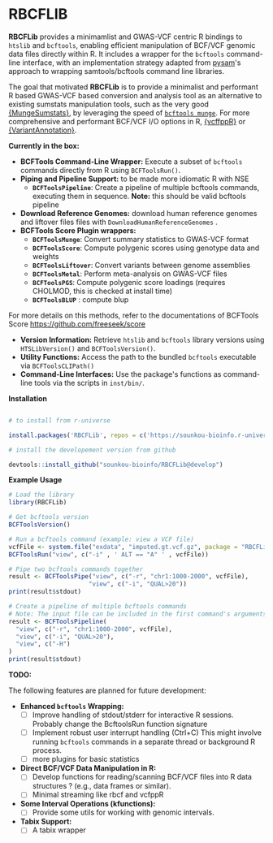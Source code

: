 # RBCFLIB

**RBCFLib** provides a minimamlist and GWAS-VCF centric R bindings to `htslib` and `bcftools`, enabling efficient manipulation of BCF/VCF genomic data files directly within R. It includes a wrapper for the `bcftools` command-line interface, with an implementation strategy adapted from  [pysam](https://github.com/pysam-developers/pysam)'s approach to wrapping samtools/bcftools command line libraries.

The goal that motivated **RBCFLib** is to provide a minimalist and performant R based GWAS-VCF based conversion and analysis tool as an alternative to existing sumstats manipulation tools, such as the very good [{MungeSumstats}](https://github.com/Al-Murphy/MungeSumstats), by leveraging the speed of [`bcftools munge`](https://github.com/freeseek/score). For more comprehensive and performant BCF/VCF I/O options in R, [{vcffppR}](https://github.com/Zilong-Li/vcfppR) or [{VariantAnnotation}](https://github.com/Bioconductor/VariantAnnotation).

**Currently in the box:**

*   **BCFTools Command-Line Wrapper:** Execute a subset of `bcftools` commands directly from R using `BCFToolsRun()`.
*   **Piping and Pipeline Support:** to be made more idiomatic R with NSE
    *   **`BCFToolsPipeline`**: Create a pipeline of multiple bcftools commands, executing them in sequence. **Note:** this should be valid bcftools pipeline
*   **Download Reference Genomes:** download human reference genomes and liftover files files with `DownloadHumanReferenceGenomes` .
*   **BCFTools Score Plugin wrappers:**
    *   **`BCFToolsMunge`**: Convert summary statistics to GWAS-VCF format
    *   **`BCFToolsScore`**: Compute polygenic scores using genotype data and weights 
    *   **`BCFToolsLiftover`**: Convert variants between genome assemblies
    *   **`BCFToolsMetal`**: Perform meta-analysis on GWAS-VCF files
    *   **`BCFToolsPGS`**: Compute polygenic score loadings (requires CHOLMOD, this is checked at install time)
    *   **`BCFToolsBLUP`** : compute blup 

 For more details on this methods, refer to the documentations of BCFTools Score https://github.com/freeseek/score

*   **Version Information:** Retrieve `htslib` and `bcftools` library versions using `HTSLibVersion()` and `BCFToolsVersion()`.
*   **Utility Functions:** Access the path to the bundled `bcftools` executable via `BCFToolsCLIPath()`
*   **Command-Line Interfaces:** Use the package's functions as command-line tools via the scripts in `inst/bin/`.




**Installation**

```r

# to install from r-universe

install.packages('RBCFLib', repos = c('https://sounkou-bioinfo.r-universe.dev'))

# install the developement version from github

devtools::install_github("sounkou-bioinfo/RBCFLib@develop")

```

**Example Usage**

```r
# Load the library
library(RBCFLib)

# Get bcftools version
BCFToolsVersion()

# Run a bcftools command (example: view a VCF file)
vcfFile <- system.file("exdata", "imputed.gt.vcf.gz", package = "RBCFLib")
BCFToolsRun("view", c("-i" , ' ALT == "A" ' , vcfFile))

# Pipe two bcftools commands together
result <- BCFToolsPipe("view", c("-r", "chr1:1000-2000", vcfFile), 
                      "view", c("-i", "QUAL>20"))
print(result$stdout)

# Create a pipeline of multiple bcftools commands
# Note: The input file can be included in the first command's arguments
result <- BCFToolsPipeline(
  "view", c("-r", "chr1:1000-2000", vcfFile), 
  "view", c("-i", "QUAL>20"),
  "view", c("-H")
)
print(result$stdout)
```

**TODO:**

The following features are planned for future development:

*   **Enhanced `bcftools` Wrapping:**
    *   [ ] Improve handling of stdout/stderr for interactive R sessions. Probably change the BcftoolsRun function signature
    *   [ ] Implement robust user interrupt handling (Ctrl+C)  This might involve running `bcftools` commands in a separate thread or background R process.
    *   [ ] more plugins for basic statistics

*   **Direct BCF/VCF Data Manipulation in R:**
    *   [ ] Develop functions for reading/scanning BCF/VCF files into R data structures ? (e.g., data frames or similar).
    *   [ ] Minimal streaming like rbcf and vcfppR

*   **Some Interval Operations (kfunctions):**
    *   [ ] Provide some utils for working with genomic intervals.

*   **Tabix Support:**
    *   [ ] A tabix wrapper
